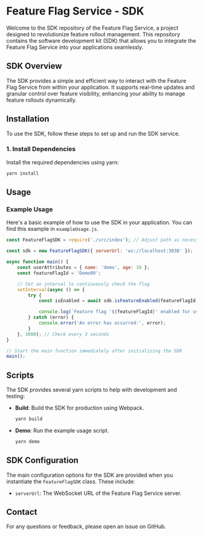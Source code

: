 # Feature Flag Service - SDK

Welcome to the SDK repository of the Feature Flag Service, a project designed to revolutionize feature rollout management. This repository contains the software development kit (SDK) that allows you to integrate the Feature Flag Service into your applications seamlessly.

## SDK Overview

The SDK provides a simple and efficient way to interact with the Feature Flag Service from within your application. It supports real-time updates and granular control over feature visibility, enhancing your ability to manage feature rollouts dynamically.

## Installation

To use the SDK, follow these steps to set up and run the SDK service.

### 1. Install Dependencies

Install the required dependencies using yarn:
```bash
yarn install
```

## Usage

### Example Usage

Here's a basic example of how to use the SDK in your application. You can find this example in `exampleUsage.js`.

```javascript
const FeatureFlagSDK = require('./src/index'); // Adjust path as necessary

const sdk = new FeatureFlagSDK({ serverUrl: 'ws://localhost:3030' });

async function main() {
    const userAttributes = { name: 'demo', age: 16 };
    const featureFlagId = 'Demo09';

    // Set an interval to continuously check the flag
    setInterval(async () => {
        try {
            const isEnabled = await sdk.isFeatureEnabled(featureFlagId, userAttributes);

            console.log(`Feature flag '${featureFlagId}' enabled for user: ${isEnabled}`);
        } catch (error) {
            console.error('An error has occurred:', error);
        }
    }, 3000); // Check every 3 seconds
}

// Start the main function immediately after initializing the SDK
main();
```

## Scripts

The SDK provides several yarn scripts to help with development and testing:

- **Build**: Build the SDK for production using Webpack.
  ```bash
  yarn build
  ```

- **Demo**: Run the example usage script.
  ```bash
  yarn demo
  ```

## SDK Configuration

The main configuration options for the SDK are provided when you instantiate the `FeatureFlagSDK` class. These include:

- `serverUrl`: The WebSocket URL of the Feature Flag Service server.

## Contact

For any questions or feedback, please open an issue on GitHub.

